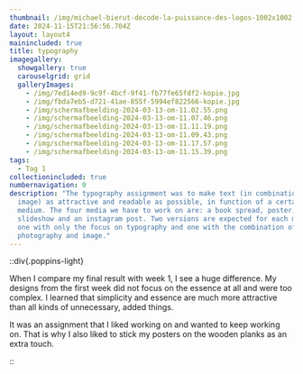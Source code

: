 ```yaml
---
thumbnail: /img/michael-bierut-decode-la-puissance-des-logos-1002x1002.jpg
date: 2024-11-15T21:56:56.704Z
layout: layout4
mainincluded: true
title: typography
imagegallery:
  showgallery: true
  carouselgrid: grid
  galleryImages:
    - /img/7ed14ed9-9c9f-4bcf-9f41-fb77fe65fdf2-kopie.jpg
    - /img/fbda7eb5-d721-41ae-855f-5994ef822566-kopie.jpg
    - /img/scherm­afbeelding-2024-03-13-om-11.02.55.png
    - /img/scherm­afbeelding-2024-03-13-om-11.07.46.png
    - /img/scherm­afbeelding-2024-03-13-om-11.11.19.png
    - /img/scherm­afbeelding-2024-03-13-om-11.09.43.png
    - /img/scherm­afbeelding-2024-03-13-om-11.17.57.png
    - /img/scherm­afbeelding-2024-03-13-om-11.15.39.png
tags:
  - Tag 1
collectionincluded: true
numbernavigation: 0
description: "The typography assignment was to make text (in combination with
  image) as attractive and readable as possible, in function of a certain
  medium. The four media we have to work on are: a book spread, poster,
  slideshow and an instagram post. Two versions are expected for each medium,
  one with only the focus on typography and one with the combination of
  photography and image."
---
```


::div{.poppins-light}

When I compare my final result with week 1, I see a huge difference. My designs from the first week did not focus on the essence at all and were too complex. I learned that simplicity and essence are much more attractive than all kinds of unnecessary, added things.

It was an assignment that I liked working on and wanted to keep working on. That is why I also liked to stick my posters on the wooden planks as an extra touch.

::